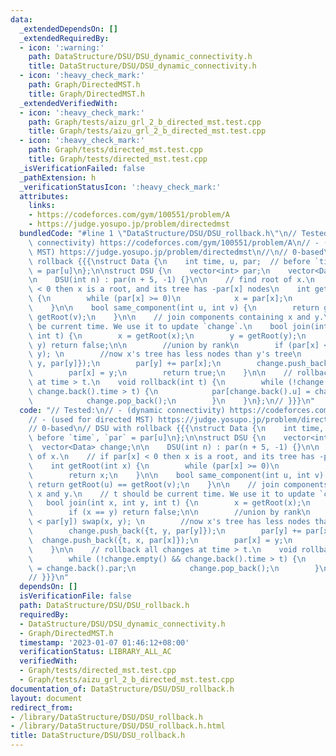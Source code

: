 ```yaml
---
data:
  _extendedDependsOn: []
  _extendedRequiredBy:
  - icon: ':warning:'
    path: DataStructure/DSU/DSU_dynamic_connectivity.h
    title: DataStructure/DSU/DSU_dynamic_connectivity.h
  - icon: ':heavy_check_mark:'
    path: Graph/DirectedMST.h
    title: Graph/DirectedMST.h
  _extendedVerifiedWith:
  - icon: ':heavy_check_mark:'
    path: Graph/tests/aizu_grl_2_b_directed_mst.test.cpp
    title: Graph/tests/aizu_grl_2_b_directed_mst.test.cpp
  - icon: ':heavy_check_mark:'
    path: Graph/tests/directed_mst.test.cpp
    title: Graph/tests/directed_mst.test.cpp
  _isVerificationFailed: false
  _pathExtension: h
  _verificationStatusIcon: ':heavy_check_mark:'
  attributes:
    links:
    - https://codeforces.com/gym/100551/problem/A
    - https://judge.yosupo.jp/problem/directedmst
  bundledCode: "#line 1 \"DataStructure/DSU/DSU_rollback.h\"\n// Tested:\n// - (dynamic\
    \ connectivity) https://codeforces.com/gym/100551/problem/A\n// - (used for directed\
    \ MST) https://judge.yosupo.jp/problem/directedmst\n//\n// 0-based\n// DSU with\
    \ rollback {{{\nstruct Data {\n    int time, u, par;  // before `time`, `par`\
    \ = par[u]\n};\n\nstruct DSU {\n    vector<int> par;\n    vector<Data> change;\n\
    \n    DSU(int n) : par(n + 5, -1) {}\n\n    // find root of x.\n    // if par[x]\
    \ < 0 then x is a root, and its tree has -par[x] nodes\n    int getRoot(int x)\
    \ {\n        while (par[x] >= 0)\n            x = par[x];\n        return x;\n\
    \    }\n\n    bool same_component(int u, int v) {\n        return getRoot(u) ==\
    \ getRoot(v);\n    }\n\n    // join components containing x and y.\n    // t should\
    \ be current time. We use it to update `change`.\n    bool join(int x, int y,\
    \ int t) {\n        x = getRoot(x);\n        y = getRoot(y);\n        if (x ==\
    \ y) return false;\n\n        //union by rank\n        if (par[x] < par[y]) swap(x,\
    \ y); \n        //now x's tree has less nodes than y's tree\n        change.push_back({t,\
    \ y, par[y]});\n        par[y] += par[x];\n        change.push_back({t, x, par[x]});\n\
    \        par[x] = y;\n        return true;\n    }\n\n    // rollback all changes\
    \ at time > t.\n    void rollback(int t) {\n        while (!change.empty() &&\
    \ change.back().time > t) {\n            par[change.back().u] = change.back().par;\n\
    \            change.pop_back();\n        }\n    }\n};\n// }}}\n"
  code: "// Tested:\n// - (dynamic connectivity) https://codeforces.com/gym/100551/problem/A\n\
    // - (used for directed MST) https://judge.yosupo.jp/problem/directedmst\n//\n\
    // 0-based\n// DSU with rollback {{{\nstruct Data {\n    int time, u, par;  //\
    \ before `time`, `par` = par[u]\n};\n\nstruct DSU {\n    vector<int> par;\n  \
    \  vector<Data> change;\n\n    DSU(int n) : par(n + 5, -1) {}\n\n    // find root\
    \ of x.\n    // if par[x] < 0 then x is a root, and its tree has -par[x] nodes\n\
    \    int getRoot(int x) {\n        while (par[x] >= 0)\n            x = par[x];\n\
    \        return x;\n    }\n\n    bool same_component(int u, int v) {\n       \
    \ return getRoot(u) == getRoot(v);\n    }\n\n    // join components containing\
    \ x and y.\n    // t should be current time. We use it to update `change`.\n \
    \   bool join(int x, int y, int t) {\n        x = getRoot(x);\n        y = getRoot(y);\n\
    \        if (x == y) return false;\n\n        //union by rank\n        if (par[x]\
    \ < par[y]) swap(x, y); \n        //now x's tree has less nodes than y's tree\n\
    \        change.push_back({t, y, par[y]});\n        par[y] += par[x];\n      \
    \  change.push_back({t, x, par[x]});\n        par[x] = y;\n        return true;\n\
    \    }\n\n    // rollback all changes at time > t.\n    void rollback(int t) {\n\
    \        while (!change.empty() && change.back().time > t) {\n            par[change.back().u]\
    \ = change.back().par;\n            change.pop_back();\n        }\n    }\n};\n\
    // }}}\n"
  dependsOn: []
  isVerificationFile: false
  path: DataStructure/DSU/DSU_rollback.h
  requiredBy:
  - DataStructure/DSU/DSU_dynamic_connectivity.h
  - Graph/DirectedMST.h
  timestamp: '2023-01-07 01:46:12+08:00'
  verificationStatus: LIBRARY_ALL_AC
  verifiedWith:
  - Graph/tests/directed_mst.test.cpp
  - Graph/tests/aizu_grl_2_b_directed_mst.test.cpp
documentation_of: DataStructure/DSU/DSU_rollback.h
layout: document
redirect_from:
- /library/DataStructure/DSU/DSU_rollback.h
- /library/DataStructure/DSU/DSU_rollback.h.html
title: DataStructure/DSU/DSU_rollback.h
---
```

